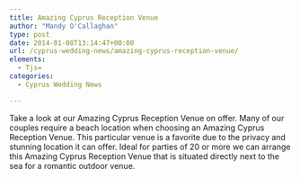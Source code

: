 ```yaml
---
title: Amazing Cyprus Reception Venue
author: "Mandy O'Callaghan"
type: post
date: 2014-01-08T13:14:47+00:00
url: /cyprus-wedding-news/amazing-cyprus-reception-venue/
elements:
  - Tjs=
categories:
  - Cyprus Wedding News

---
```

Take a look at our Amazing Cyprus Reception Venue on offer. Many of our couples require a beach location when choosing an Amazing Cyprus Reception Venue. This particular venue is a favorite due to the privacy and stunning location it can offer. Ideal for parties of 20 or more we can arrange this Amazing Cyprus Reception Venue that is situated directly next to the sea for a romantic outdoor venue.